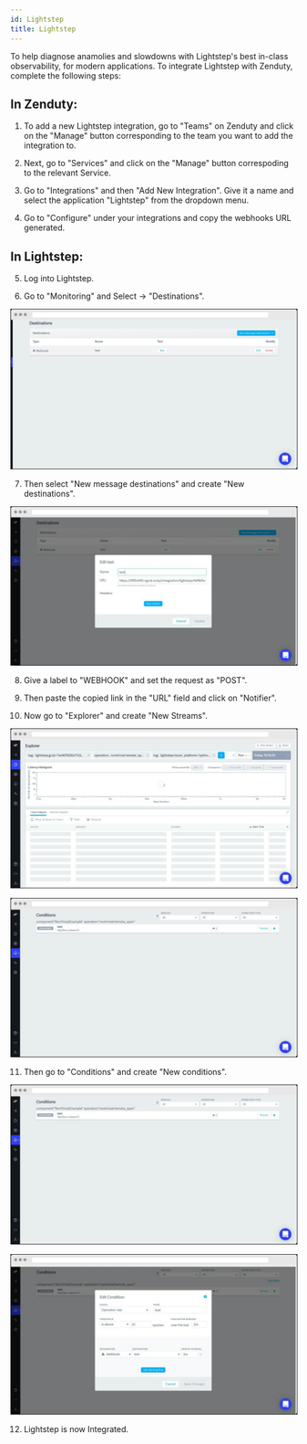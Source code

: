 ```yaml
---
id: Lightstep
title: Lightstep
---
```

To help diagnose anamolies and slowdowns with Lightstep's best in-class observability, for modern applications. To integrate Lightstep with Zenduty, complete the following steps:

## In Zenduty:

1. To add a new Lightstep integration, go to "Teams" on Zenduty and click on the "Manage" button corresponding to the team you want to add the integration to.

2. Next, go to "Services" and click on the "Manage" button correspoding to the relevant Service.

3. Go to "Integrations" and then "Add New Integration". Give it a name and select the application "Lightstep" from the dropdown menu.

4. Go to "Configure" under your integrations and copy the webhooks URL generated. 

## In Lightstep:

5. Log into Lightstep.

6. Go to "Monitoring" and Select -> "Destinations".

![](/img/Integrations/Lightstep/1.png)

7. Then select "New message destinations" and create "New destinations". 

![](/img/Integrations/Lightstep/2.png)

8. Give a label to "WEBHOOK" and set the request as "POST".

9. Then paste the copied link in the "URL" field and click on "Notifier". 

10. Now go to "Explorer" and create "New Streams". 

![](/img/Integrations/Lightstep/3.png)

![](/img/Integrations/Lightstep/4.png)

11. Then go to "Conditions" and create "New conditions".

![](/img/Integrations/Lightstep/5.png)

![](/img/Integrations/Lightstep/6.png)

12. Lightstep is now Integrated. 